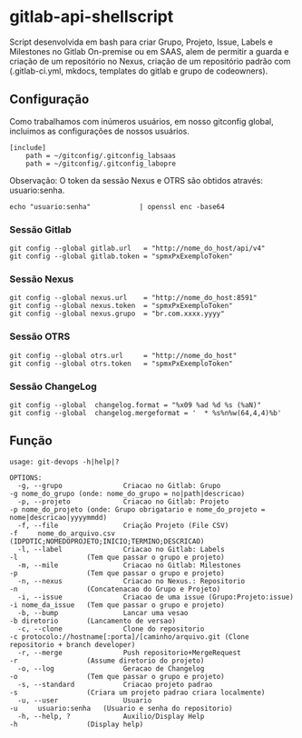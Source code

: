 # gitlab-api-shellscript
Script desenvolvida em bash para criar Grupo, Projeto, Issue, Labels e Milestones no Gitlab On-premise ou em SAAS, alem de permitir a guarda e criação de um repositório no Nexus, criação de um repositório padrão com (.gitlab-ci.yml, mkdocs,  templates do gitlab e grupo de codeowners).

## Configuração
Como trabalhamos com inúmeros usuários, em nosso gitconfig global, incluimos as configurações de nossos usuários.
```
[include]
    path = ~/gitconfig/.gitconfig_labsaas
    path = ~/gitconfig/.gitconfig_labopre
```

Observação: O token da sessão Nexus e OTRS são obtidos através: usuario:senha.

```
echo "usuario:senha"            | openssl enc -base64
```

### Sessão Gitlab
```
git config --global gitlab.url   = "http://nome_do_host/api/v4"
git config --global gitlab.token = "spmxPxExemploToken"
```
### Sessão Nexus
```
git config --global nexus.url    = "http://nome_do_host:8591"
git config --global nexus.token  = "spmxPxExemploToken"
git config --global nexus.grupo  = "br.com.xxxx.yyyy"
```

### Sessão OTRS
```
git config --global otrs.url     = "http://nome_do_host"
git config --global otrs.token   = "spmxPxExemploToken"
```
### Sessão ChangeLog
```
git config --global  changelog.format = "%x09 %ad %d %s (%aN)"
git config --global  changelog.mergeformat = '  * %s%n%w(64,4,4)%b'
```

## Função
```
usage: git-devops -h|help|?

OPTIONS:
  -g, --grupo               Criacao no Gitlab: Grupo                    -g nome_do_grupo (onde: nome_do_grupo = no|path|descricao)
  -p, --projeto             Criacao no Gitlab: Projeto                  -p nome_do_projeto (onde: Grupo obrigatario e nome_do_projeto = nome|descricao|yyyymmdd)
  -f, --file                Criação Projeto (File CSV)                  -f     nome_do_arquivo.csv (IDPDTIC;NOMEDOPROJETO;INICIO;TERMINO;DESCRICAO)
  -l, --label               Criacao no Gitlab: Labels                   -l                 (Tem que passar o grupo e projeto)
  -m, --mile                Criacao no Gitlab: Milestones               -p                 (Tem que passar o grupo e projeto)
  -n, --nexus               Criacao no Nexus.: Repositorio              -n                 (Concatenacao do Grupo e Projeto)
  -i, --issue               Criacao de uma issue (Grupo:Projeto:issue)  -i nome_da_issue   (Tem que passar o grupo e projeto)
  -b, --bump                Lancar uma vesao                            -b diretorio       (Lancamento de versao)
  -c, --clone               Clone do repositorio                        -c protocolo://hostname[:porta]/[caminho/arquivo.git (Clone repositorio + branch developer)
  -r, --merge               Push repositorio+MergeRequest               -r                 (Assume diretorio do projeto)
  -o, --log                 Geracao de Changelog                        -o                 (Tem que passar o grupo e projeto)
  -s, --standard            Criacao projeto padrao                      -s                 (Criara um projeto padrao criara localmente)
  -u, --user                Usuario                                     -u     usuario:senha   (Usuario e senha do repositorio)
  -h, --help, ?             Auxilio/Display Help                        -h                 (Display help)
```


